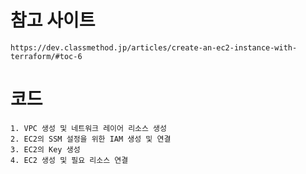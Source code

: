 # 참고 사이트

    https://dev.classmethod.jp/articles/create-an-ec2-instance-with-terraform/#toc-6
    
# 코드 

    1. VPC 생성 및 네트워크 레이어 리소스 생성
    2. EC2의 SSM 설정을 위한 IAM 생성 및 연결
    3. EC2의 Key 생성
    4. EC2 생성 및 필요 리소스 연결 
